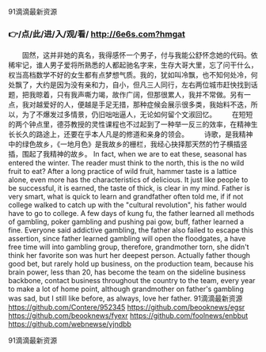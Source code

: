 
91滴滴最新资源




### 👉/点/此/进/入/观/看/ http://6e6s.com?hmgat




　　固然，这并非她的真名，我得感怀一个男子，付与我能公舒怀念她的代码。依稀牢记，谁人男子爱将所熟悉的人都起驰名字来，生存大哥大里，忘了问干什么，权当高档数学不好的女生都有点梦想气质。我的，犹如叫冷飘，也不知何处冷，何处飘了，大约是因为没有亲和力，自小，但凡三人同行，左右两位城市赶快找到话题，把我晾着，只有我声嘶力竭，故作广阔，但那很累人，我并不常做。另有一点，我对越爱好的人，便越是手足无措，那种症候会展示很多类，我始料不迭，所以，为了不爆发过多情景，仍旧咄咄逼人，无论如何留个文淑回忆。
　　在短短的两个钟点里，德芬教授的灵性课程也不过起到了一种举一反三的效率，在精神生长长久的路途上，还要在乎本人凡是的修道和亲身的领会。
　　诗歌，是我精神中的绿色故乡，《一地月色》是我故乡的栅栏，我经心抉择那天然的竹子横插竖插，围起了我精神的故乡。
In fact, when we are to eat these, seasonal has entered the winter.
The reader must think to the north, this is the no wild fruit to eat?
After a long practice of wild fruit, hammer taste is a lattice alone, even more has the characteristics of delicious.
It just like people to be successful, it is earned, the taste of thick, is clear in my mind.
Father is very smart, what is quick to learn and grandfather often told me, if if not college walked to catch up with the "cultural revolution", his father would have to go to college.
A few days of kung fu, the father learned all methods of gambling, poker gambling and pushing pai gow, buff, father learned a fine.
Everyone said addictive gambling, the father also failed to escape this assertion, since father learned gambling will open the floodgates, a have free time will into gambling group, therefore, grandmother torn, she didn't think her favorite son was hurt her deepest person.
Actually father though good bet, but rarely hold up business, on the production team, because his brain power, less than 20, has become the team on the sideline business backbone, contact business throughout the country to the team, every year to make a lot of home point, although grandmother on father's gambling was sad, but I still like before, as always, love her father.
91滴滴最新资源 https://github.com/Contere/952345
https://github.com/beooknews/egsr
https://github.com/beooknews/fyexr
https://github.com/foolnews/enbbut
https://github.com/webnewse/yjndbb





91滴滴最新资源
